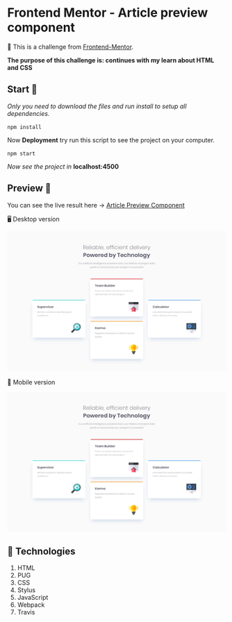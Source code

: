 # Frontend Mentor - Article preview component

:memo: This is a challenge from [Frontend-Mentor](https://www.frontendmentor.io/challenges/).

  **The purpose of this challenge is: continues with my learn about HTML and CSS**

## Start 🚀

_Only you need to download the files and run install to setup all dependencies._

```
npm install
```

Now **Deployment** try run this script to see the project on your computer.

```
npm start
```
_Now see the project in_ **localhost:4500**

## Preview :art:

You can see the live result here → [Article Preview Component](https://github.com/KrlosAren/four-card-feature-section-master)

🖥 Desktop version

![](./src/assets/design/desktop-design.jpg)

📱 Mobile version

![](./src/assets/design/desktop-design.jpg)

## :pill: Technologies
1. HTML
2. PUG
3. CSS
4. Stylus
5. JavaScript
6. Webpack
7. Travis

